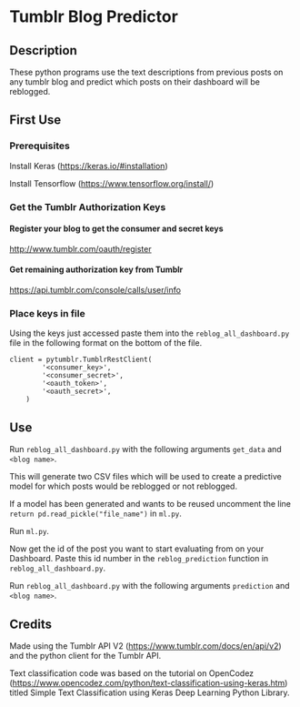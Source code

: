 # Tumblr Blog Predictor

## Description
These python programs use the text descriptions from previous posts on any tumblr blog and predict which posts on their dashboard will be reblogged. 

## First Use

### Prerequisites 
Install Keras (https://keras.io/#installation)

Install Tensorflow (https://www.tensorflow.org/install/)

### Get the Tumblr Authorization Keys

#### Register your blog to get the consumer and secret keys
http://www.tumblr.com/oauth/register

#### Get remaining authorization key from Tumblr
https://api.tumblr.com/console/calls/user/info


### Place keys in file
Using the keys just accessed paste them into the `reblog_all_dashboard.py` file in the following format on the bottom of the file.

```
client = pytumblr.TumblrRestClient(
        '<consumer_key>',
        '<consumer_secret>',
        '<oauth_token>',
        '<oauth_secret>',
    )
```

## Use
Run `reblog_all_dashboard.py` with the following arguments `get_data` and `<blog name>`. 

This will generate two CSV files which will be used to create a predictive model for which posts would be reblogged or not reblogged.

If a model has been generated and wants to be reused uncomment the line `return pd.read_pickle("file_name")` in `ml.py`.

Run `ml.py`. 

Now get the id of the post you want to start evaluating from on your Dashboard. Paste this id number in the `reblog_prediction` function in `reblog_all_dashboard.py`.

Run `reblog_all_dashboard.py` with the following arguments `prediction` and `<blog name>`. 



## Credits
Made using the Tumblr API V2 (https://www.tumblr.com/docs/en/api/v2) and the python client for the Tumblr API.

Text classification code was based on the tutorial on OpenCodez (https://www.opencodez.com/python/text-classification-using-keras.htm) titled Simple Text Classification using Keras Deep Learning Python Library.
